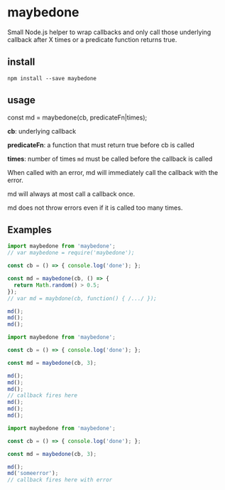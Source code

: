 # maybedone

Small Node.js helper to wrap callbacks and only call those underlying
callback after X times or a predicate function returns true.

## install

```
npm install --save maybedone
```

## usage

const md = maybedone(cb, predicateFn|times);

**cb**: underlying callback

**predicateFn**: a function that must return true before cb is called

**times**: number of times `md` must be called before the callback is
called

When called with an error, md will immediately call the callback with
the error.

md will always at most call a callback once.

md does not throw errors even if it is called too many times.

## Examples

```javascript
import maybedone from 'maybedone';
// var maybedone = require('maybedone');

const cb = () => { console.log('done'); };

const md = maybedone(cb, () => {
  return Math.random() > 0.5;
});
// var md = maybdone(cb, function() { /.../ });

md();
md();
md();
```

```javascript
import maybedone from 'maybedone';

const cb = () => { console.log('done'); };

const md = maybedone(cb, 3);

md();
md();
md();
// callback fires here
md();
md();
md();
```

```javascript
import maybedone from 'maybedone';

const cb = () => { console.log('done'); };

const md = maybedone(cb, 3);

md();
md('someerror');
// callback fires here with error
```
